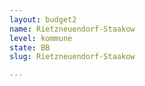 ```yaml
---
layout: budget2
name: Rietzneuendorf-Staakow
level: kommune
state: BB
slug: Rietzneuendorf-Staakow

---
```



